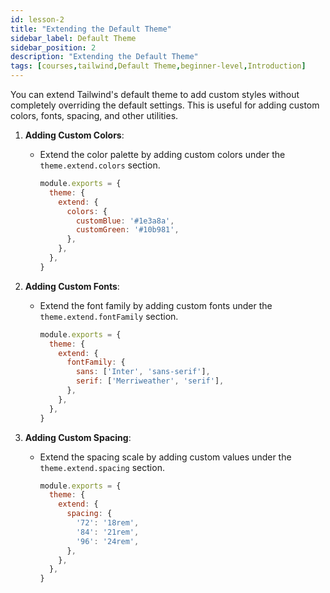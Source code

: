 ```yaml
---
id: lesson-2
title: "Extending the Default Theme"
sidebar_label: Default Theme
sidebar_position: 2
description: "Extending the Default Theme"
tags: [courses,tailwind,Default Theme,beginner-level,Introduction]
--- 
```

 
You can extend Tailwind's default theme to add custom styles without completely overriding the default settings. This is useful for adding custom colors, fonts, spacing, and other utilities.

1. **Adding Custom Colors**:
   - Extend the color palette by adding custom colors under the `theme.extend.colors` section.
     ```js
     module.exports = {
       theme: {
         extend: {
           colors: {
             customBlue: '#1e3a8a',
             customGreen: '#10b981',
           },
         },
       },
     }
     ```

2. **Adding Custom Fonts**:
   - Extend the font family by adding custom fonts under the `theme.extend.fontFamily` section.
     ```js
     module.exports = {
       theme: {
         extend: {
           fontFamily: {
             sans: ['Inter', 'sans-serif'],
             serif: ['Merriweather', 'serif'],
           },
         },
       },
     }
     ```

3. **Adding Custom Spacing**:
   - Extend the spacing scale by adding custom values under the `theme.extend.spacing` section.
     ```js
     module.exports = {
       theme: {
         extend: {
           spacing: {
             '72': '18rem',
             '84': '21rem',
             '96': '24rem',
           },
         },
       },
     }
     ```
